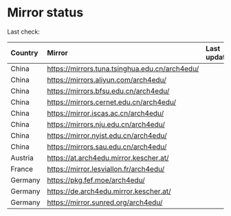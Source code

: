 <script src="./time.js"></script>
# Mirror status
Last check: <script type="text/javascript">localize(1710551545.2890685);</script>

|Country|Mirror|Last update|
|:------|:-----|:----------|
|China|https://mirrors.tuna.tsinghua.edu.cn/arch4edu/|<script type="text/javascript">localize(1710527409);</script>|
|China|https://mirrors.aliyun.com/arch4edu/|<script type="text/javascript">localize(1710527409);</script>|
|China|https://mirrors.bfsu.edu.cn/arch4edu/|<script type="text/javascript">localize(1710527409);</script>|
|China|https://mirrors.cernet.edu.cn/arch4edu/|<script type="text/javascript">localize(1710527409);</script>|
|China|https://mirror.iscas.ac.cn/arch4edu/|<script type="text/javascript">localize(1710484417);</script>|
|China|https://mirrors.nju.edu.cn/arch4edu/|<script type="text/javascript">localize(1710440977);</script>|
|China|https://mirror.nyist.edu.cn/arch4edu/|<script type="text/javascript">localize(1710527409);</script>|
|China|https://mirrors.sau.edu.cn/arch4edu/|<script type="text/javascript">localize(1710527409);</script>|
|Austria|https://at.arch4edu.mirror.kescher.at/|<script type="text/javascript">localize(1710527409);</script>|
|France|https://mirror.lesviallon.fr/arch4edu/|<script type="text/javascript">localize(1710527409);</script>|
|Germany|https://pkg.fef.moe/arch4edu/|<script type="text/javascript">localize(1710527409);</script>|
|Germany|https://de.arch4edu.mirror.kescher.at/|<script type="text/javascript">localize(1710527409);</script>|
|Germany|https://mirror.sunred.org/arch4edu/|<script type="text/javascript">localize(1710527409);</script>|

<script src="./tablefilter/tablefilter.js"></script>
<script src="./table.js"></script>
